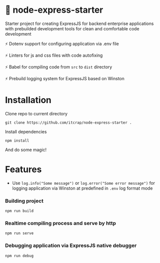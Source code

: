 # 🚀 node-express-starter

Starter project for creating ExpressJS for backend enterprise applications with prebuilded development tools for clean and comfortable code development 

:zap: Dotenv support for configuring application via .env file

:zap: Linters for js and css files with code autofixing

:zap: Babel for compiling code from `src` to `dist` directory

:zap: Prebuild logging system for ExpressJS based on Winston


# Installation

Clone repo to current directory

```
git clone https://github.com/itcrap/node-express-starter .
```

Install dependencies

```
npm install
```

And do some magic!

# Features

- Use `log.info("Some message")` or `log.error("Some error message")` for logging application via Winston at predefined in `.env` log format mode

### Building project

```
npm run build
```

### Realtime compiling process and serve by http

```
npm run serve
```

### Debugging application via ExpressJS native debugger

```
npm run debug
```